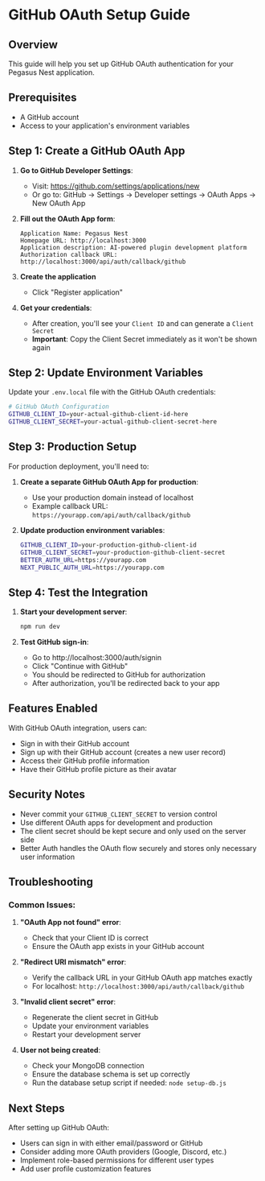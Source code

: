 # GitHub OAuth Setup Guide

## Overview
This guide will help you set up GitHub OAuth authentication for your Pegasus Nest application.

## Prerequisites
- A GitHub account
- Access to your application's environment variables

## Step 1: Create a GitHub OAuth App

1. **Go to GitHub Developer Settings**:
   - Visit: https://github.com/settings/applications/new
   - Or go to: GitHub → Settings → Developer settings → OAuth Apps → New OAuth App

2. **Fill out the OAuth App form**:
   ```
   Application Name: Pegasus Nest
   Homepage URL: http://localhost:3000
   Application description: AI-powered plugin development platform
   Authorization callback URL: http://localhost:3000/api/auth/callback/github
   ```

3. **Create the application**
   - Click "Register application"

4. **Get your credentials**:
   - After creation, you'll see your `Client ID` and can generate a `Client Secret`
   - **Important**: Copy the Client Secret immediately as it won't be shown again

## Step 2: Update Environment Variables

Update your `.env.local` file with the GitHub OAuth credentials:

```bash
# GitHub OAuth Configuration
GITHUB_CLIENT_ID=your-actual-github-client-id-here
GITHUB_CLIENT_SECRET=your-actual-github-client-secret-here
```

## Step 3: Production Setup

For production deployment, you'll need to:

1. **Create a separate GitHub OAuth App for production**:
   - Use your production domain instead of localhost
   - Example callback URL: `https://yourapp.com/api/auth/callback/github`

2. **Update production environment variables**:
   ```bash
   GITHUB_CLIENT_ID=your-production-github-client-id
   GITHUB_CLIENT_SECRET=your-production-github-client-secret
   BETTER_AUTH_URL=https://yourapp.com
   NEXT_PUBLIC_AUTH_URL=https://yourapp.com
   ```

## Step 4: Test the Integration

1. **Start your development server**:
   ```bash
   npm run dev
   ```

2. **Test GitHub sign-in**:
   - Go to http://localhost:3000/auth/signin
   - Click "Continue with GitHub"
   - You should be redirected to GitHub for authorization
   - After authorization, you'll be redirected back to your app

## Features Enabled

With GitHub OAuth integration, users can:
- Sign in with their GitHub account
- Sign up with their GitHub account (creates a new user record)
- Access their GitHub profile information
- Have their GitHub profile picture as their avatar

## Security Notes

- Never commit your `GITHUB_CLIENT_SECRET` to version control
- Use different OAuth apps for development and production
- The client secret should be kept secure and only used on the server side
- Better Auth handles the OAuth flow securely and stores only necessary user information

## Troubleshooting

### Common Issues:

1. **"OAuth App not found" error**:
   - Check that your Client ID is correct
   - Ensure the OAuth app exists in your GitHub account

2. **"Redirect URI mismatch" error**:
   - Verify the callback URL in your GitHub OAuth app matches exactly
   - For localhost: `http://localhost:3000/api/auth/callback/github`

3. **"Invalid client secret" error**:
   - Regenerate the client secret in GitHub
   - Update your environment variables
   - Restart your development server

4. **User not being created**:
   - Check your MongoDB connection
   - Ensure the database schema is set up correctly
   - Run the database setup script if needed: `node setup-db.js`

## Next Steps

After setting up GitHub OAuth:
- Users can sign in with either email/password or GitHub
- Consider adding more OAuth providers (Google, Discord, etc.)
- Implement role-based permissions for different user types
- Add user profile customization features
